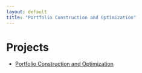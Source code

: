 ```yaml
---
layout: default
title: "Portfolio Construction and Optimization"
---
```


# Projects

* [Portfolio Construction and Optimization](./portfolio-Construction-Optimization)


